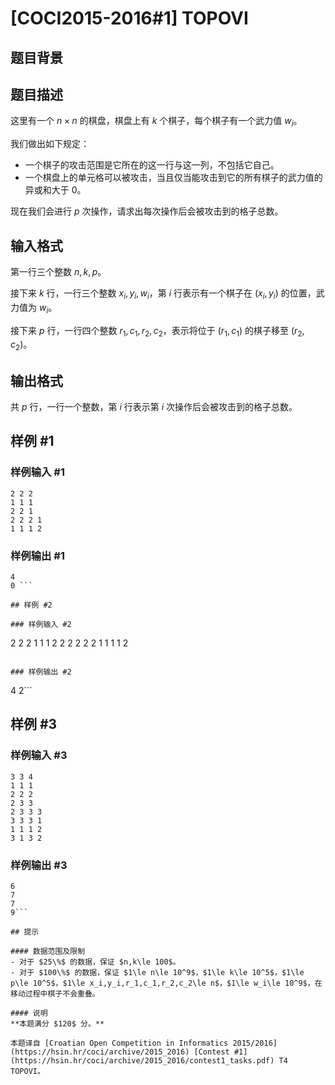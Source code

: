 # [COCI2015-2016#1] TOPOVI

## 题目背景



## 题目描述

这里有一个 $n\times n$ 的棋盘，棋盘上有 $k$ 个棋子，每个棋子有一个武力值 $w_i$。

我们做出如下规定：
- 一个棋子的攻击范围是它所在的这一行与这一列，不包括它自己。
- 一个棋盘上的单元格可以被攻击，当且仅当能攻击到它的所有棋子的武力值的异或和大于 $0$。

现在我们会进行 $p$ 次操作，请求出每次操作后会被攻击到的格子总数。

## 输入格式

第一行三个整数 $n,k,p$。

接下来 $k$ 行，一行三个整数 $x_i,y_i,w_i$，第 $i$ 行表示有一个棋子在 $(x_i,y_i)$ 的位置，武力值为 $w_i$。

接下来 $p$ 行，一行四个整数 $r_1,c_1,r_2,c_2$，表示将位于 $(r_1,c_1)$ 的棋子移至 $(r_2,c_2)$。

## 输出格式

共 $p$ 行，一行一个整数，第 $i$ 行表示第 $i$ 次操作后会被攻击到的格子总数。

## 样例 #1

### 样例输入 #1
```
2 2 2
1 1 1
2 2 1
2 2 2 1
1 1 1 2 
```

### 样例输出 #1

```
4
0 ```

## 样例 #2

### 样例输入 #2
```
2 2 2
1 1 1
2 2 2
2 2 2 1
1 1 1 2 
```

### 样例输出 #2

```
4
2```

## 样例 #3

### 样例输入 #3
```
3 3 4
1 1 1
2 2 2
2 3 3
2 3 3 3
3 3 3 1
1 1 1 2
3 1 3 2 
```

### 样例输出 #3

```
6
7
7
9```

## 提示

#### 数据范围及限制
- 对于 $25\%$ 的数据，保证 $n,k\le 100$。
- 对于 $100\%$ 的数据，保证 $1\le n\le 10^9$，$1\le k\le 10^5$，$1\le p\le 10^5$，$1\le x_i,y_i,r_1,c_1,r_2,c_2\le n$，$1\le w_i\le 10^9$，在移动过程中棋子不会重叠。

#### 说明
**本题满分 $120$ 分。**

本题译自 [Croatian Open Competition in Informatics 2015/2016](https://hsin.hr/coci/archive/2015_2016) [Contest #1](https://hsin.hr/coci/archive/2015_2016/contest1_tasks.pdf) T4 TOPOVI。
